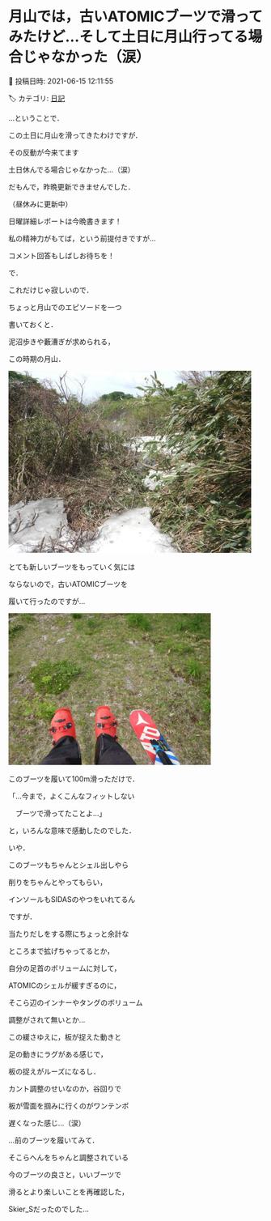 # 月山では，古いATOMICブーツで滑ってみたけど…そして土日に月山行ってる場合じゃなかった（涙）

📅 投稿日時: 2021-06-15 12:11:55

🏷️ カテゴリ: [日記](cc4b5682fb7b8b144980957a978653fb0.md)

…ということで．


この土日に月山を滑ってきたわけですが．





その反動が今来てます





土日休んでる場合じゃなかった…（涙）





だもんで，昨晩更新できませんでした．


（昼休みに更新中）





日曜詳細レポートは今晩書きます！


私の精神力がもてば，という前提付きですが…





コメント回答もしばしお待ちを！





で．


これだけじゃ寂しいので．


ちょっと月山でのエピソードを一つ


書いておくと．


泥沼歩きや藪漕ぎが求められる，


この時期の月山．




![4727c8239412d2443ac7b39169c504d2.jpg](images/4727c8239412d2443ac7b39169c504d2.jpg)




とても新しいブーツをもっていく気には


ならないので，古いATOMICブーツを


履いて行ったのですが…




![d18a73aa4556e052ec3bf72128988d7f.jpg](images/d18a73aa4556e052ec3bf72128988d7f.jpg)







このブーツを履いて100m滑っただけで．


「…今まで，よくこんなフィットしない


　ブーツで滑ってたことよ…」


と，いろんな意味で感動したのでした．





いや．


このブーツもちゃんとシェル出しやら


削りをちゃんとやってもらい，


インソールもSIDASのやつをいれてるん


ですが．


当たりだしをする際にちょっと余計な


ところまで拡げちゃってるとか，


自分の足首のボリュームに対して，


ATOMICのシェルが緩すぎるのに，


そこら辺のインナーやタングのボリューム


調整がされて無いとか…





この緩さゆえに，板が捉えた動きと


足の動きにラグがある感じで，


板の捉えがルーズになるし．


カント調整のせいなのか，谷回りで


板が雪面を掴みに行くのがワンテンポ


遅くなった感じ…（涙）





…前のブーツを履いてみて．


そこらへんをちゃんと調整されている


今のブーツの良さと，いいブーツで


滑るとより楽しいことを再確認した，


Skier_Sだったのでした…
